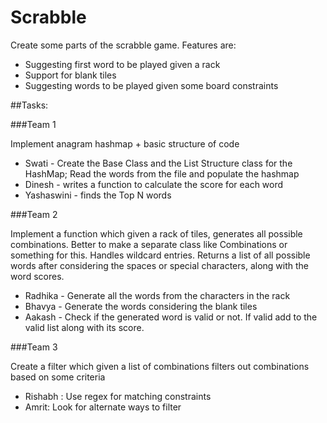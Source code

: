 # Scrabble
Create some parts of the scrabble game. Features are:
- Suggesting first word to be played given a rack
- Support for blank tiles
- Suggesting words to be played given some board constraints

##Tasks:

###Team 1

Implement anagram hashmap + basic structure of code

- Swati - Create the Base Class and the List Structure class for the HashMap; Read the words from the file and populate the hashmap
- Dinesh - writes a function to calculate the score for each word
- Yashaswini - finds the Top N words

###Team 2

Implement a function which given a rack of tiles, generates all possible combinations. Better to make a separate class like 
Combinations or something for this. 
Handles wildcard entries. Returns a list of all possible words after considering the spaces or special characters, along with the word scores.

- Radhika - Generate all the words from the characters in the rack
- Bhavya - Generate the words considering the blank tiles
- Aakash - Check if the generated word is valid or not. If valid add to the valid list along with its score.

###Team 3

Create a filter which given a list of combinations filters out combinations based on some criteria

- Rishabh : Use regex for matching constraints
- Amrit: Look for alternate ways to filter
